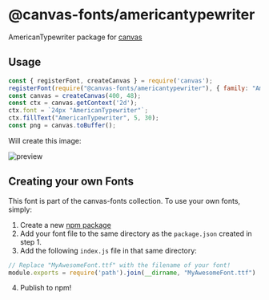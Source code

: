 @canvas-fonts/americantypewriter
====

AmericanTypewriter package for [canvas](https://npmjs.org/package/canvas)

## Usage

```js
const { registerFont, createCanvas } = require('canvas');
registerFont(require("@canvas-fonts/americantypewriter"), { family: "AmericanTypewriter" });
const canvas = createCanvas(400, 48);
const ctx = canvas.getContext('2d');
ctx.font = `24px "AmericanTypewriter"`;
ctx.fillText("AmericanTypewriter", 5, 30);
const png = canvas.toBuffer();
```

Will create this image:

![preview](https://github.com/retrohacker/canvas-fonts/raw/master/previews/americanTypewriter.png)

## Creating your own Fonts

This font is part of the canvas-fonts collection. To use your own fonts, simply:

1. Create a new [npm package](https://docs.npmjs.com/creating-node-js-modules)
2. Add your font file to the same directory as the `package.json` created in step 1.
3. Add the following `index.js` file in that same directory:

```js
// Replace "MyAwesomeFont.ttf" with the filename of your font!
module.exports = require('path').join(__dirname, "MyAwesomeFont.ttf")
```

4. Publish to npm!